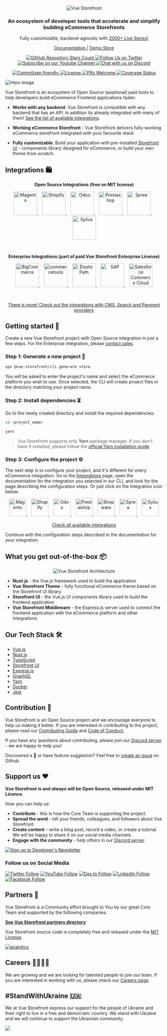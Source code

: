 <br />
<p align="center">
  <img src="https://user-images.githubusercontent.com/1626923/156934585-5c585b9f-53ff-4eee-beb3-a3a410c48d47.png" alt="Vue Storefront" />
</p>

<h3 align="center">
  <strong>An ecosystem of developer tools that accelerate and simplify building eCommerce Storefronts</strong>
</h3>
<p align="center">
    Fully customizable, backend-agnostic with     <a href="https://www.vuestorefront.io/live-projects/?utm_source=github.com&utm_medium=referral&utm_campaign=readme">
          2000+ Live Stores!
    </a>
</p>

<p align="center">
     <a href="https://docs.vuestorefront.io/v2/">
        Documentation
    </a> |
    <a href="https://demo.vuestorefront.io/">
        Demo Store 
    </a>
</p>

<p align="center">

</p>

<p align="center">
  <a href="https://github.com/vuestorefront/vue-storefront/">
    <img alt="GitHub Repository Stars Count" src="https://img.shields.io/github/stars/vuestorefront/vue-storefront?style=social" />
  </a>
    <a href="https://twitter.com/vsfdevelopers">
        <img alt="Follow Us on Twitter" src="https://img.shields.io/twitter/follow/VSFdevelopers?style=social" />
    </a>
    <a href="https://www.youtube.com/c/VueStorefront">
        <img alt="Subscribe on our Youtube Channel" src="https://img.shields.io/youtube/channel/subscribers/UCkm1F3Cglty3CE1QwKQUhhg?style=social" />
    </a>
    <a href="https://discord.vuestorefront.io/">
        <img alt="Chat with us on Discord" src="https://img.shields.io/discord/770285988244750366?label=join%20discord&logo=Discord&logoColor=white" />
    </a>
</p>
<p align="center">
    <a href="http://commitizen.github.io/cz-cli/">
        <img alt="Commitizen friendly" src="https://img.shields.io/badge/commitizen-friendly-brightgreen.svg" />
    </a>
    <a href="https://github.com/vuestorefront/vue-storefront">
        <img alt="License" src="https://img.shields.io/github/license/vuestorefront/vue-storefront" />
    </a>
    <a href="https://github.com/vuestorefront/vue-storefront/pulls">
        <img alt="PRs Welcome" src="https://img.shields.io/badge/PRs-welcome-brightgreen.svg" />
    </a>
    <a href="https://coveralls.io/github/vuestorefront/vue-storefront/?branch=next">
        <img alt="Coverage Status" src="https://coveralls.io/repos/github/vuestorefront/vue-storefront/badge.svg?branch=next" />
    </a>
</p>

![Hero image](https://images.contentstack.io/v3/assets/blt189c1df68c6b48d7/blt012de533cf11b952/62a0df552680af592233245c/Homepage-Hero-v1.png?auto=webp&width=640&format=pjpg&disable=upscale&quality=100&dpr=2)

Vue Storefront is an ecosystem of Open Source (aoptional) paid tools to help developers build eCommerce Frontend applications faster. 

- **Works with any backend**. Vue Storefront is compatible with any backend that has an API. In addition its already integrated with many of them! [See the list of available integrations](https://docs.vuestorefront.io/v2/integrations/#ecommerce-platforms).

- **Working eCommerce Storefront** - Vue Storefront delivers fully-working eCommerce storefront integrated with your favourite stack

- **Fully customizable**. Build your application with pre-installed [Storefront UI](https://github.com/vuestorefront/storefront-ui) - components library designed for eCommerce, or build your own theme from scratch.

## **Integrations** 🛍️

<p align="center">
  <strong>Open Source Integrations (free on MIT license)</strong>
</p>

<p align="center" valign="middle">
  <a title="Magento" target="_blank" href="https://github.com/vuestorefront/magento2">
        <img alt="Magento" width="75" src="https://user-images.githubusercontent.com/1626923/156659008-edbd2bed-74d5-4f0d-8a4a-eab56c283d24.png" />
    </a>
  &nbsp;&nbsp;
    <a title="Shopify" target="_blank" href="https://github.com/vuestorefront/shopify">
        <img alt="Shopify" width="75" src="https://user-images.githubusercontent.com/1626923/156658959-d8da60fd-9904-44f4-9823-11a3e821c155.png" />
    </a>
  &nbsp;&nbsp;
    <a title="Odoo" target="_blank" href="https://github.com/vuestorefront-community/odoo">
        <img alt="Odoo" width="75" src="https://user-images.githubusercontent.com/1626923/156659136-55c8d696-febd-410e-ab72-b217e9e745e6.png" />
    </a>
    &nbsp;&nbsp;
    <a title="Prestashop" target="_blank" href="https://github.com/vuestorefront-community/prestashop">
        <img alt="Prestashop" width="75" src="https://user-images.githubusercontent.com/1626923/156659137-d857ad24-f23f-4c80-ac56-4ef6c0721274.png" />
    </a>
    &nbsp;&nbsp;
    <a title="Spree" target="_blank" href="https://github.com/vuestorefront/spree">
        <img alt="Spree" width="75" src="https://user-images.githubusercontent.com/1626923/156659147-5576eb2f-4cf8-4610-8631-18d03e3f52de.png" />
    </a>
    &nbsp;&nbsp;
    <a title="Sylius" target="_blank" href="https://github.com/vuestorefront-community/sylius">
        <img alt="Sylius" width="75" src="https://user-images.githubusercontent.com/1626923/161141058-8f6a4a8e-2c6f-402e-b19b-892c7acec77f.png" />
    </a>
 </p>
 <br />
<p align="center">
  <strong>Enterprise Integrations (part of paid Vue Storefront Enterprise License)</strong>
</p>

<p align="center" valign="middle">
    <a title="BigCommerce" target="_blank" href="https://docs.vuestorefront.io/bigcommerce/">
        <img alt="BigCommerce" width="75" src="https://user-images.githubusercontent.com/1626923/156659123-12a987f5-a590-4971-810e-7594defc48f5.png" />
    </a>
    &nbsp;&nbsp;
    <a title="commercetools" target="_blank" href="https://docs.vuestorefront.io/v2/commercetools/">
        <img alt="commercetools" width="75" src="https://user-images.githubusercontent.com/1626923/156658926-532f44bd-f178-4bd9-ae72-1ca7d9984f57.png" />
    </a>
    &nbsp;&nbsp;
    <a title="Elastic Path" target="_blank" href="https://github.com/vuestorefront/shopware-pwa">
        <img alt="Elastic Path" width="75" src="https://docs.vuestorefront.io/v2/integrations-logos/thumbnails/elastic-path.png" />
    </a>
    &nbsp;&nbsp;
    <a title="SAP" target="_blank" href="https://github.com/vuestorefront/shopware-pwa">
        <img alt="SAP" width="75" src="https://docs.vuestorefront.io/v2/integrations-logos/thumbnails/sap-commerce-cloud.png" />
    </a>
  &nbsp;&nbsp;
      <a title="Salesforce Commerce Cloud" target="_blank" href="https://docs.vuestorefront.io/sfcc/">
        <img alt="Salesforce Commerce Cloud" width="75" src="https://user-images.githubusercontent.com/74229951/218112081-8f8bfcb3-9f53-4add-9d5e-8899c505e526.png" />
    </a>


</p>


<br />
<p align="center">
  <a target="_blank" href="https://docs.vuestorefront.io/v2/integrations/">There is more! Check out the integrations with CMS, Search and Payment providers</a>
</p>

## **Getting started** 🚀
Create a new Vue Storefront project with Open Source integration in just a few steps. For the Enterprise integration, please [contact sales](https://vuestorefront.io/contact/sales).

### **Step 1: Generate a new project** 🧰

```bash
npx @vue-storefront/cli generate store
```

You will be asked to enter the project's name and select the eCommerce platform you wish to use. Once selected, the CLI will create project files in the directory matching your project name.

### **Step 2: Install dependencies** ⏳

Go to the newly created directory and install the required dependencies:


```bash
cd <project_name>

yarn
```

> Vue Storefront supports only **Yarn** package manager. If you don't have it installed, please follow the [official Yarn installation guide](https://yarnpkg.com/getting-started/install).

### **Step 3: Configure the project** ⚙️

The next step is to configure your project, and it's different for every eCommerce integration. Go to the [Integrations](https://docs.vuestorefront.io/v2/integrations/) page, open the documentation for the integration you selected in our CLI, and look for the page describing the configuration steps. Or just click on the integration icon below:

<!-- add icons for integrations leading to docs -->
<p align="center" valign="middle">
    <a title="Magento" target="_blank" href="https://docs.vuestorefront.io/magento/installation-setup/configure-magento.html">
        <span valign="center">
            <img alt="Magento" width="55" src="https://user-images.githubusercontent.com/1626923/156659008-edbd2bed-74d5-4f0d-8a4a-eab56c283d24.png" />
        </span>
     </a>
    &nbsp;&nbsp;
    <a title="Shopify" target="_blank" href="https://docs.vuestorefront.io/shopify/guide/getting-started.html">
        <img alt="Shopify" width="55" src="https://user-images.githubusercontent.com/1626923/156658959-d8da60fd-9904-44f4-9823-11a3e821c155.png" />
    </a>
    &nbsp;&nbsp;
    <a title="Odoo" target="_blank" href="https://docs.vuestorefront.io/odoo/">
    <span valign="center">
        <img alt="Odoo" width="55" src="https://user-images.githubusercontent.com/1626923/156659136-55c8d696-febd-410e-ab72-b217e9e745e6.png" />
    </span>
    </a>
    &nbsp;&nbsp;
    <a title="Prestashop" target="_blank" href="https://docs.vuestorefront.io/prestashop/guide/getting-started.html">
        <img alt="Prestashop" width="55" src="https://user-images.githubusercontent.com/1626923/156659137-d857ad24-f23f-4c80-ac56-4ef6c0721274.png" />
    </a>
    &nbsp;&nbsp;
    <a title="Shopware" target="_blank" href="https://shopware-pwa-docs.vuestorefront.io/">
        <img alt="Shopware" width="55" src="https://user-images.githubusercontent.com/1626923/156659145-d98ea807-872c-42a9-8fdb-4c4f30a68895.png" />
    </a>
    &nbsp;&nbsp;
    <a title="Spree" target="_blank" href="https://docs.vuestorefront.io/spree/guide/getting-started.html">
        <img alt="Spree" width="55" src="https://user-images.githubusercontent.com/1626923/156659147-5576eb2f-4cf8-4610-8631-18d03e3f52de.png" />
    </a>
    &nbsp;&nbsp;
    <a title="Sylius" target="_blank" href="https://github.com/vuestorefront-community/sylius">
        <img alt="Sylius" width="55" src="https://user-images.githubusercontent.com/1626923/161141058-8f6a4a8e-2c6f-402e-b19b-892c7acec77f.png" />
    </a>
<br /><br />
  <a target="_blank" href="https://docs.vuestorefront.io/v2/integrations/#ecommerce-platforms">Check all available integrations</a>
</p>

Continue with the configuration steps described in the documentation for your integration.

## **What you get out-of-the-box** 📦

<p align="center">
  <img alt="Vue Storefront Architecture" src="https://user-images.githubusercontent.com/74229951/218062920-e9c9eb14-de3f-4c62-9362-7c33d224ad26.png">
</p>

- **Nuxt.js** - the Vue.js framework used to build the application
- **Vue Storefront Theme** - fully functional eCommerce theme based on the Storefront UI library
- **Storefront UI** - the Vue.js UI components library used to build the frontend application
- **Vue Storefront Middleware** - the Express.js server used to connect the frontend application with the eCommerce platform and other Integrations

## **Our Tech Stack** 🛠

- [Vue.js](https://vuejs.org/)
- [Nuxt.js](https://nuxtjs.org/)
- [TypeScript](https://www.typescriptlang.org/)
- [Storefront UI](https://storefrontui.io/)
- [Express.js](https://expressjs.com/)
- [GraphQL](https://graphql.org/)
- [Yarn](https://yarnpkg.com/)
- [Docker](https://www.docker.com/)
- [Jest](https://jestjs.io/)

## **Contribution** 🤝

Vue Storefront is an Open Source project and we encourage everyone to help us making it better. If you are interested in contributing to the project, please read our [Contributing Guide](https://github.com/vuestorefront/vue-storefront/blob/main/CONTRIBUTING.md) and [Code of Conduct](https://github.com/vuestorefront/vue-storefront/blob/main/CODE_OF_CONDUCT.md).

If you have any questions about contributing, please join our [Discord server](https://discord.vuestorefront.io/) - we are happy to help you!

Discovered a 🐜 or have feature suggestion? Feel free to [create an issue](https://github.com/vuestorefront/vue-storefront/issues/new/choose) on Github.

## **Support us** ❤️

**Vue Storefront is and always will be Open Source, released under MIT Licence.**

How you can help us:

- **Contribute** - this is how the Core Team is supporting the project.
- **Spread the word** - tell your friends, colleagues, and followers about Vue Storefront.
- **Create content** - write a blog post, record a video, or create a tutorial. We will be happy to share it on our social media channels.
- **Engage with the community** - help others in our [Discord server](https://discord.vuestorefront.io/).


<a target="_blank" href="https://vuestorefront.io/developer-newsletter">
  <img alt="Sign up to Developer's Newsletter" src="https://user-images.githubusercontent.com/74229951/218061404-2451ad24-e018-4954-8238-9e3289369059.png">
</a>

### **Follow us on Social Media**

[![Twitter Follow](https://img.shields.io/twitter/follow/VSFdevelopers?style=social)](https://twitter.com/VSFdevelopers)
[![YouTube Follow](https://img.shields.io/badge/YouTube-Follow-black?style=social&logo=youtube)](https://www.youtube.com/c/VueStorefront)
[![Dev.to Follow](https://img.shields.io/badge/DEV.to-Follow-black?style=social&logo=dev.to)](https://dev.to/vue-storefront)
[![LinkedIn Follow](https://img.shields.io/badge/LinkedIn-Follow-black?style=social&logo=linkedin)](https://www.linkedin.com/company/vue-storefront/)
[![Facebook Follow](https://img.shields.io/badge/Facebook-Follow-black?style=social&logo=facebook)](https://www.facebook.com/vuestorefront)

## **Partners** 💪

Vue Storefront is a Community effort brought to You by our great Core Team and supported by the following companies.

[**See Vue Storefront partners directory**](https://www.vuestorefront.io/partner-agencies?utm_source=github.com&utm_medium=referral&utm_campaign=readme)

Vue Storefront source code is completely free and released under the [MIT License](https://github.com/vuestorefront/vue-storefront/blob/master/LICENSE).

[![analytics](http://www.google-analytics.com/collect?v=1&t=pageview&_s=1&dl=https%3A%2F%2Fgithub.com%2FDivanteLtd%2Fvue-storefront&_u=MAC~&cid=1757014354.1393964045&tid=UA-108235765-10)]()
## **Careers** 👩‍💻👨‍💻

We are growing and we are looking for talented people to join our team. If you are interested in working with us, please check our [Careers page](https://vuestorefront.io/careers).

## **#StandWithUkraine** 🇺🇦

We at Vue Storefront express our support for the people of Ukraine and their right to live in a free and democratic country. We stand with Ukraine and we will continue to support the Ukrainian community.

<a href="https://supportukrainenow.org/" target="_blank">
    <img src="https://gcdnb.pbrd.co/images/bDfmujNpxjxy.png?o=1" />
</a>

